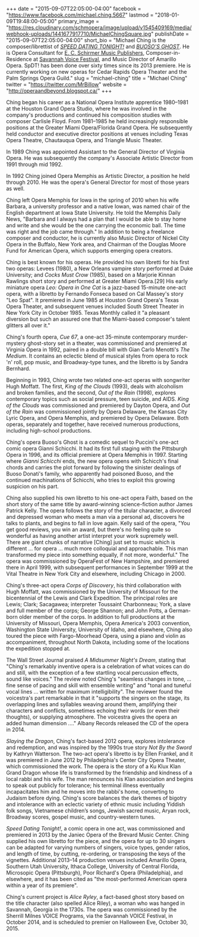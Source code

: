 +++
date = "2015-09-07T22:05:00-04:00"
facebook = "https://www.facebook.com/michael.ching.5667"
lastmod = "2018-01-09T19:48:00-05:00"
primary_image = "https://res.cloudinary.com/schmopera/image/upload/v1545409169/media/webhook-uploads/1441677917710/MichaelChingSquare.jpg"
publishDate = "2015-09-07T22:05:00-04:00"
short_bio = "Michael Ching is the composer/librettist of [*SPEED DATING TONIGHT!*](https://www.youtube.com/watch?v=Q0nhqsKRG8c) and [*BUOSO&#039;S GHOST*](https://ecspublishing.com/opera/buosos-ghost). He is Opera Consultant for [E. C. Schirmer Music Publishers](https://ecspublishing.com/), Composer-in-Residence at [Savannah Voice Festival](http://savannahvoicefestival.org/), and Music Director of Amarillo Opera. SpDT! has been done over sixty times since its 2013 premiere. He is currently working on new operas for Cedar Rapids Opera Theater and the Palm Springs Opera Guild."
slug = "michael-ching"
title = "Michael Ching"
twitter = "https://twitter.com/MrBillow"
website = "http://operaandbeyond.blogspot.ca/"
+++

Ching began his career as a National Opera Institute apprentice 1980–1981 at the Houston Grand Opera Studio, where he was involved in the company's productions and continued his composition studies with composer Carlisle Floyd. From 1981–1985 he held increasingly responsible positions at the Greater Miami Opera/Florida Grand Opera. He subsequently held conductor and executive director positions at venues including Texas Opera Theatre, Chautauqua Opera, and Triangle Music Theater.

In 1989 Ching was appointed Assistant to the General Director of Virginia Opera. He was subsequently the company's Associate Artistic Director from 1991 through mid 1992.

In 1992 Ching joined Opera Memphis as Artistic Director, a position he held through 2010. He was the opera's General Director for most of those years as well.

Ching left Opera Memphis for Iowa in the spring of 2010 when his wife Barbara, a university professor and a native Iowan, was named chair of the English department at Iowa State University. He told the Memphis Daily News, "Barbara and I always had a plan that I would be able to stay home and write and she would be the one carrying the economic ball. The time was right and the job came through." In addition to being a freelance composer and conductor, he is currently also Music Director of Nickel City Opera in the Buffalo, New York area, and Chairman of the Douglas Moore Fund for American Opera, which supports emerging opera creators.

Ching is best known for his operas. He provided his own libretti for his first two operas: Levees (1980), a New Orleans vampire story performed at Duke University; and *Cocks Must Crow* (1985), based on a Marjorie Kinnan Rawlings short story and performed at Greater Miami Opera.[29] His early miniature opera *Leo: Opera in One Cat* is a jazz-based 15-minute one-act opera, with a libretto by Fernando Fonseca based on Cal Massey's story "Leo Spat". It premiered in June 1985 at Houston Grand Opera's Texas Opera Theater, and subsequent venues included South Street Theater in New York City in October 1985. Texas Monthly called it "a pleasant diversion but such an assured one that the Miami-based composer's talent glitters all over it."

Ching's fourth opera, *Cue 67*, a one-act 35-minute contemporary murder-mystery ghost-story set in a theater, was commissioned and premiered at Virginia Opera in 1992, paired in a double bill with Gian Carlo Menotti's *The Medium*. It contains an eclectic blend of musical styles from opera to rock 'n' roll, pop music, and Broadway-type tunes, and the libretto is by Sandra Bernhard.

Beginning in 1993, Ching wrote two related one-act operas with songwriter Hugh Moffatt. The first, *King of the Clouds* (1993), deals with alcoholism and broken families, and the second, *Out of the Rain* (1998), explores contemporary topics such as social pressure, teen suicide, and AIDS. *King of the Clouds* was commissioned and premiered by Dayton Opera, and *Out of the Rain* was commissioned jointly by Opera Delaware, the Kansas City Lyric Opera, and Opera Memphis, and premiered by Opera Delaware. Both operas, separately and together, have received numerous productions, including high-school productions.

Ching's opera Buoso's Ghost is a comedic sequel to Puccini's one-act comic opera Gianni Schicchi. It had its first full staging with the Pittsburgh Opera in 1996, and its official premiere at Opera Memphis in 1997. Starting where *Gianni Schicchi* ends, the new opera opens with Schicch's final chords and carries the plot forward by following the sinister dealings of Buoso Donati's family, who apparently had poisoned Buoso, and the continued machinations of Schicchi, who tries to exploit this growing suspicion on his part. 

Ching also supplied his own libretto to his one-act opera Faith, based on the short story of the same title by award-winning science-fiction author James Patrick Kelly. The opera follows the story of the titular character, a divorced and depressed woman who meets a man via a personal ad, discovers he talks to plants, and begins to fall in love again. Kelly said of the opera, "You get good reviews, you win an award, but there's no feeling quite so wonderful as having another artist interpret your work supremely well. There are giant chunks of narrative [Ching] just set to music which is different ... for opera ... much more colloquial and approachable. This man transformed my piece into something equally, if not more, wonderful." The opera was commissioned by OperaFest of New Hampshire, and premiered there in April 1999, with subsequent performances in September 1999 at the Vital Theatre in New York City and elsewhere, including Chicago in 2000.

Ching's three-act opera *Corps of Discovery*, his third collaboration with Hugh Moffatt, was commissioned by the University of Missouri for the bicentennial of the Lewis and Clark Expedition. The principal roles are Lewis; Clark; Sacagawea; interpreter Toussaint Charbonneau; York, a slave and full member of the corps; George Shannon; and John Potts, a German-born older member of the corps. In addition to full productions at the University of Missouri, Opera Memphis, Opera America's 2003 convention, Washington State University, University of Idaho, and elsewhere, Ching also toured the piece with Fargo-Moorhead Opera, using a piano and violin as accompaniment, throughout North Dakota, including some of the locations the expedition stopped at.

The Wall Street Journal praised *A Midsummer Night's Dream*, stating that "Ching's remarkably inventive opera is a celebration of what voices can do and still, with the exception of a few startling vocal percussion effects, sound like voices." The review noted Ching's "seamless changes in tone, ... fine sense of pacing and skill with ensemble writing" and "tonal and tuneful vocal lines ... written for maximum intelligibility". The reviewer found the voicestra's part remarkable in that it "supports the singers on the stage, its overlapping lines and syllables weaving around them, amplifying their characters and conflicts, sometimes echoing their words (or even their thoughts), or supplying atmosphere. The voicestra gives the opera an added human dimension ...." Albany Records released the CD of the opera in 2014.

*Slaying the Dragon*, Ching's fact-based 2012 opera, explores intolerance and redemption, and was inspired by the 1990s true story *Not By the Sword* by Kathryn Watterson. The two-act opera's libretto is by Ellen Frankel, and it was premiered in June 2012 by Philadelphia's Center City Opera Theater, which commissioned the work. The opera is the story of a Ku Klux Klan Grand Dragon whose life is transformed by the friendship and kindness of a local rabbi and his wife. The man renounces his Klan association and begins to speak out publicly for tolerance; his terminal illness eventually incapacitates him and he moves into the rabbi's home, converting to Judaism before dying. Ching's score balances the dark themes of bigotry and intolerance with an eclectic variety of ethnic music including Yiddish folk songs, Vietnamese children’s songs, Jewish sacred music, Aryan rock, Broadway scores, gospel music, and country-western tunes.

*Speed Dating Tonight!*, a comic opera in one act, was commissioned and premiered in 2013 by the Janiec Opera of the Brevard Music Center. Ching supplied his own libretto for the piece, and the opera for up to 30 singers can be adapted for varying numbers of singers, voice types, gender ratios, and length of time, by cutting, re-ordering, or transposing the keys of the vignettes. Additional 2013–14 production venues included Amarillo Opera, Southern Utah University, Ithaca College, University of Central Florida, Microsopic Opera (Pittsburgh), Poor Richard's Opera (Philadelphia), and elsewhere, and it has been cited as "the most-performed American opera within a year of its premiere".

Ching's current project is *Alice Ryley*, a fact-based ghost story based on the title character (also spelled Alice Riley), a woman who was hanged in Savannah, Georgia in the 1730s. The opera was commissioned by the Sherrill Milnes VOICE Programs, via the Savannah VOICE Festival, in October 2014, and is scheduled to premier on Halloween Eve, October 30, 2015.
